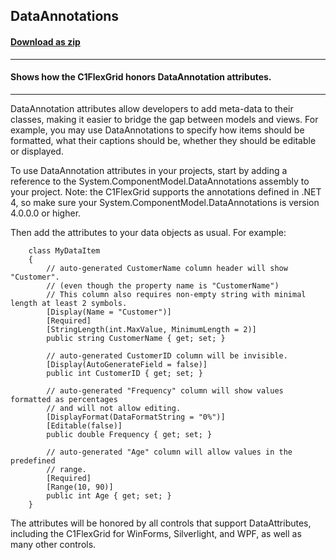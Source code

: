 ## DataAnnotations
#### [Download as zip](https://minhaskamal.github.io/DownGit/#/home?url=https://github.com/GrapeCity/ComponentOne-WinForms-Samples/tree/master/NetFramework\FlexGrid\CS\DataAnnotations)
____
#### Shows how the C1FlexGrid honors DataAnnotation attributes.
____
DataAnnotation attributes allow developers to add meta-data to their classes, making it easier to bridge the gap between models and views. For example, you may use DataAnnotations to specify how items should be formatted, what their captions should be, whether they should be editable or displayed. 

To use DataAnnotation attributes in your projects, start by adding a reference to the System.ComponentModel.DataAnnotations assembly to your project. Note: the C1FlexGrid supports the annotations defined in .NET 4, so make sure your System.ComponentModel.DataAnnotations is version 4.0.0.0 or higher. 

Then add the attributes to your data objects as usual. For example: 

```
    class MyDataItem
    {
        // auto-generated CustomerName column header will show "Customer".
        // (even though the property name is "CustomerName")
        // This column also requires non-empty string with minimal length at least 2 symbols.
        [Display(Name = "Customer")]
        [Required]
        [StringLength(int.MaxValue, MinimumLength = 2)]
        public string CustomerName { get; set; }

        // auto-generated CustomerID column will be invisible.
        [Display(AutoGenerateField = false)]
        public int CustomerID { get; set; }

        // auto-generated "Frequency" column will show values formatted as percentages
        // and will not allow editing.
        [DisplayFormat(DataFormatString = "0%")]
        [Editable(false)]
        public double Frequency { get; set; }

        // auto-generated "Age" column will allow values in the predefined
        // range.
        [Required]
        [Range(10, 90)]
        public int Age { get; set; }
	}
```

The attributes will be honored by all controls that support DataAttributes, including the C1FlexGrid for WinForms, Silverlight, and WPF, as well as many other controls. 